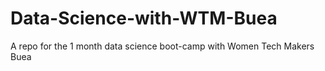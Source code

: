 # Data-Science-with-WTM-Buea
A repo for the 1 month data science boot-camp with Women Tech Makers Buea
